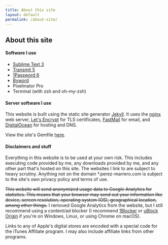 ```yaml
---
title: About this site
layout: default
permalink: /about-site/
---
```


## About this site

#### Software I use

*   [Sublime Text 3](https://sublimetext.com/)
*   [Transmit 5](https://panic.com/transmit/)
*   [1Password 6](https://1password.com/)
*   [Byword](https://bywordapp.com)
*   Pixelmator Pro
*   Terminal (with zsh and oh-my-zsh)

#### Server software I use

This website is built using the static site generator [Jekyll](https://jekyllrb.com). It uses the [nginx](https://nginx.org/) web server, [Let's Encrypt](https://letsencrypt.org/) for TLS certificates, [FastMail](https://www.fastmail.com/?STKI=17107656) for email, and [DigitalOcean](https://m.do.co/c/d4f8c9c9d236) for hosting and DNS.

View the site's Gemfile [here](https://gist.github.com/georgeperez/e24c53209df6195e7b84e57c66300102).

#### Disclaimers and stuff

Everything in this website is to be used at your own risk. This includes executing code provided by me, any downloads provided by me, and any other part that's hosted on this site. The websites I link to are subject to heavy scrutiny. Anything not on the domain \*.perez-marrero.com is subject to the site's own privacy policy and terms of use.

~~This website will send anonymized usage data to Google Analytics for statistics. This means that your browser may send out your information like device, screen resolution, operating system (OS), geographical location, among other things.~~ I removed Google Analytics from the website, but I still recommend using a content/ad blocker (I recommend [1Blocker](https://1blocker.com) or [uBlock Origin](https://github.com/gorhill/uBlock) if you're on Windows, Linux, or using Chrome on macOS).

Links to any of Apple's digital stores are encoded with a special code for the iTunes Affiliate program. I may also include affiliate links from other programs.
